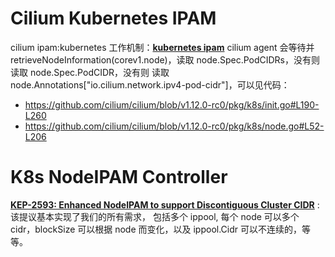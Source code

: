 
# Cilium Kubernetes IPAM

cilium ipam:kubernetes 工作机制：**[kubernetes ipam](https://docs.cilium.io/en/stable/concepts/networking/ipam/kubernetes/)**
cilium agent 会等待并 retrieveNodeInformation(corev1.node)，读取 node.Spec.PodCIDRs，没有则读取 node.Spec.PodCIDR，没有则
读取 node.Annotations["io.cilium.network.ipv4-pod-cidr"]，可以见代码：
* https://github.com/cilium/cilium/blob/v1.12.0-rc0/pkg/k8s/init.go#L190-L260
* https://github.com/cilium/cilium/blob/v1.12.0-rc0/pkg/k8s/node.go#L52-L206


# K8s NodeIPAM Controller
**[KEP-2593: Enhanced NodeIPAM to support Discontiguous Cluster CIDR](https://github.com/kubernetes/enhancements/tree/master/keps/sig-network/2593-multiple-cluster-cidrs)** : 该提议基本实现了我们的所有需求，
包括多个 ippool, 每个 node 可以多个 cidr，blockSize 可以根据 node 而变化，以及 ippool.Cidr 可以不连续的，等等。


